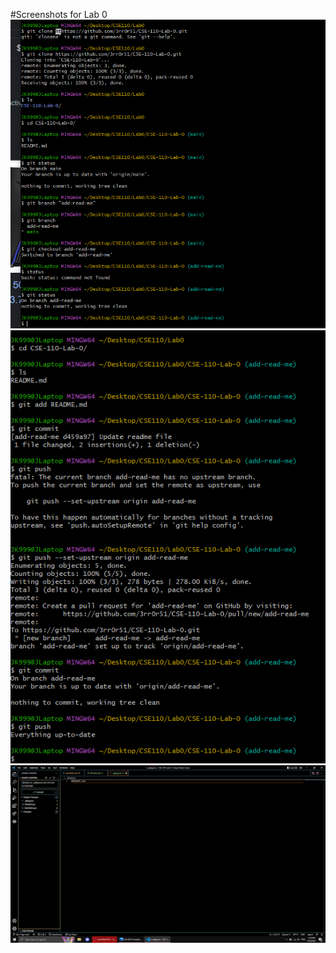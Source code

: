 #Screenshots for Lab 0
![](/screenshots/CSE%20110%20Lab%200%20Part%201.png)\
![](/screenshots/CSE%20110%20Lab%200%20Part%202.png)\
![](/screenshots/CSE%20110%20Lab%200%20VSCode%20UI%20and%20.gitignore.png)